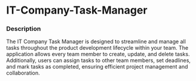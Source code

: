 # IT-Company-Task-Manager

### Description
 The IT Company Task Manager is designed to streamline and manage all tasks throughout the product development lifecycle within your team. The application allows every team member to create, update, and delete tasks. Additionally, users can assign tasks to other team members, set deadlines, and mark tasks as completed, ensuring efficient project management and collaboration.
 